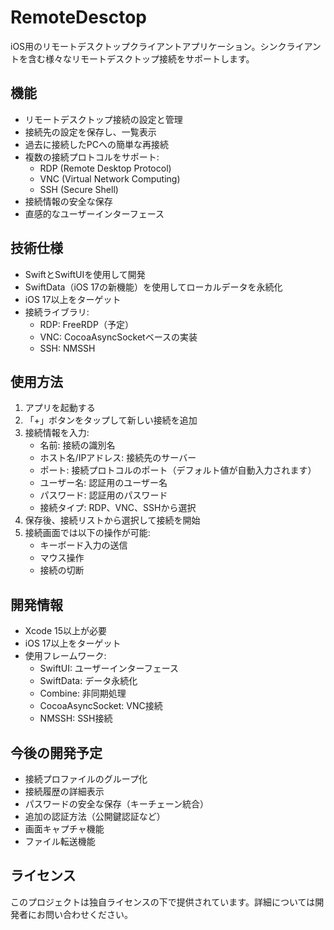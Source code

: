 # RemoteDesctop

iOS用のリモートデスクトップクライアントアプリケーション。シンクライアントを含む様々なリモートデスクトップ接続をサポートします。

## 機能

- リモートデスクトップ接続の設定と管理
- 接続先の設定を保存し、一覧表示
- 過去に接続したPCへの簡単な再接続
- 複数の接続プロトコルをサポート:
  - RDP (Remote Desktop Protocol)
  - VNC (Virtual Network Computing)
  - SSH (Secure Shell)
- 接続情報の安全な保存
- 直感的なユーザーインターフェース

## 技術仕様

- SwiftとSwiftUIを使用して開発
- SwiftData（iOS 17の新機能）を使用してローカルデータを永続化
- iOS 17以上をターゲット
- 接続ライブラリ:
  - RDP: FreeRDP（予定）
  - VNC: CocoaAsyncSocketベースの実装
  - SSH: NMSSH

## 使用方法

1. アプリを起動する
2. 「+」ボタンをタップして新しい接続を追加
3. 接続情報を入力:
   - 名前: 接続の識別名
   - ホスト名/IPアドレス: 接続先のサーバー
   - ポート: 接続プロトコルのポート（デフォルト値が自動入力されます）
   - ユーザー名: 認証用のユーザー名
   - パスワード: 認証用のパスワード
   - 接続タイプ: RDP、VNC、SSHから選択
4. 保存後、接続リストから選択して接続を開始
5. 接続画面では以下の操作が可能:
   - キーボード入力の送信
   - マウス操作
   - 接続の切断

## 開発情報

- Xcode 15以上が必要
- iOS 17以上をターゲット
- 使用フレームワーク:
  - SwiftUI: ユーザーインターフェース
  - SwiftData: データ永続化
  - Combine: 非同期処理
  - CocoaAsyncSocket: VNC接続
  - NMSSH: SSH接続

## 今後の開発予定

- 接続プロファイルのグループ化
- 接続履歴の詳細表示
- パスワードの安全な保存（キーチェーン統合）
- 追加の認証方法（公開鍵認証など）
- 画面キャプチャ機能
- ファイル転送機能

## ライセンス

このプロジェクトは独自ライセンスの下で提供されています。詳細については開発者にお問い合わせください。
